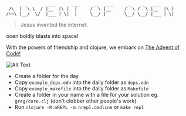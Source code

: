           __        ___      ___     __   ___     __   __   ___
     /\  |  \ \  / |__  |\ |  |     /  \ |__     /  \ /  \ |__  |\ |
    /~~\ |__/  \/  |___ | \|  |     \__/ |       \__/ \__/ |___ | \|

> Jesus invented the internet.

ooen boldly blasts into space!

With the powers of friendship and clojure, we embark on [The Advent of Code!](https://adventofcode.com/)

![Alt Text](https://media.giphy.com/media/SleotgmotWahW/giphy.gif)

- Create a folder for the day
- Copy `example_deps.edn` into the daily folder as `deps.edn`
- Copy `example_makefile` into the daily folder as `Makefile`
- Create a folder in your name with a file for your solution eg. `greg/core.clj` (don't clobber other people's work)
- Run `clojure -R:nREPL -m nrepl.cmdline` or `make repl`
